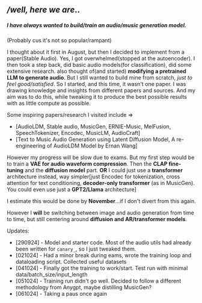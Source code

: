## */well, here we are*..

##### I have always wanted to build/train an audio/music generation model. 
(Probably cus it's not so popular/rampant)

I thought about it first in August, but then I decided to implement from a paper(Stable Audio). Yes, I got overwhelmed(stopped at the autoencoder). 
I then took a step back, did basic audio models(for classification), did some extensive research.
also thought of(and started) **modifying a pretrained LLM to generate audio**.
But I still wanted to build mine from scratch, *just to feel good/satisfied*.
So I started, and this time, it wasn't one paper. I was drawing knowledge and insights from different papers and sources.
And my aim was to do this, while tweaking it to produce the best possible results with as little compute as possible.

Some inspiring papers/research I visited include => 
- [AudioLDM, Stable audio, MusicGen, ERNIE-Music, MelFusion, SpeechTokenizer, Encodec, MusicLM, AudioCraft]
- [Text to Music Audio Generation using Latent Diffusion Model, A re-engineering of AudioLDM Model by Ernan Wang]

However my progress will be slow due to exams. But my first step would be to train a **VAE for audio waveform compression**. 
Then the **CLAP fine-tuning** and the **diffusion model** part.
**OR**
I could just use a **transformer** architecture instead, 
way simpler[just Encodec for tokenization, cross attention for text conditioning, **decoder-only transformer** (as in MusicGen). 
You could even use just a **GPT2/Llama** architecture]

I estimate this would be done by **November**...if I don't divert from this again.

However I **will** be switching between image and audio generation from time to time, 
but still centering around **diffusion and AR/transformer models**.

Updates:
- [290924] - Model and starter code. Most of the audio utils had already been written for `canary_`, so I just tweaked them.
- [021024] - Had a minor break during eams, wrote the training loop and dataloading script. Collected useful datasets
- [041024] - Finally got the training to work/start. Test run with minimal data/batch_size/input_length
- [051024] - Training run didn't go well. Decided to follow a different methodology from Anygpt, maybe distilling MusicGen?
- [061024] - Taking a paus once again
